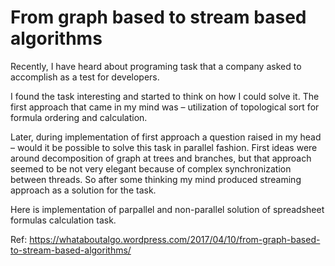 # From graph based to stream based algorithms

Recently, I have heard about programing task that a company asked to accomplish as a test for developers.

I found the task interesting and started to think on how I could solve it.
The first approach that came in my mind was – utilization of topological sort for formula ordering and calculation. 

Later, during implementation of first approach a question raised in my head – would it be possible to solve this task in parallel fashion. 
First ideas were around decomposition of graph at trees and branches, but that approach seemed to be not very elegant because of complex synchronization between threads. 
So after some thinking my mind produced streaming approach as a solution for the task.

Here is implementation of parpallel and non-parallel solution of spreadsheet formulas calculation task.

Ref: https://whataboutalgo.wordpress.com/2017/04/10/from-graph-based-to-stream-based-algorithms/
